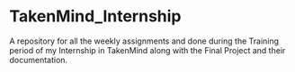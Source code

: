 # TakenMind_Internship
A repository for all the weekly assignments and done during the Training period of my Internship in TakenMind along with the Final Project and their documentation.
